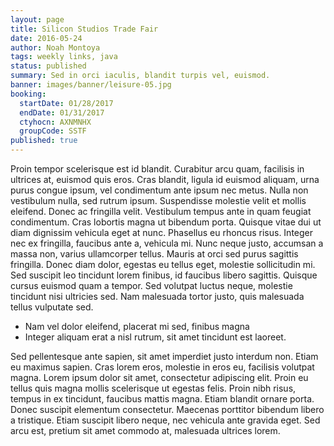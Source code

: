 ```yaml
---
layout: page
title: Silicon Studios Trade Fair
date: 2016-05-24
author: Noah Montoya
tags: weekly links, java
status: published
summary: Sed in orci iaculis, blandit turpis vel, euismod.
banner: images/banner/leisure-05.jpg
booking:
  startDate: 01/28/2017
  endDate: 01/31/2017
  ctyhocn: AXNMNHX
  groupCode: SSTF
published: true
---
```

Proin tempor scelerisque est id blandit. Curabitur arcu quam, facilisis in ultrices at, euismod quis eros. Cras blandit, ligula id euismod aliquam, urna purus congue ipsum, vel condimentum ante ipsum nec metus. Nulla non vestibulum nulla, sed rutrum ipsum. Suspendisse molestie velit et mollis eleifend. Donec ac fringilla velit. Vestibulum tempus ante in quam feugiat condimentum. Cras lobortis magna ut bibendum porta.
Quisque vitae dui ut diam dignissim vehicula eget at nunc. Phasellus eu rhoncus risus. Integer nec ex fringilla, faucibus ante a, vehicula mi. Nunc neque justo, accumsan a massa non, varius ullamcorper tellus. Mauris at orci sed purus sagittis fringilla. Donec diam dolor, egestas eu tellus eget, molestie sollicitudin mi. Sed suscipit leo tincidunt lorem finibus, id faucibus libero sagittis. Quisque cursus euismod quam a tempor. Sed volutpat luctus neque, molestie tincidunt nisi ultricies sed. Nam malesuada tortor justo, quis malesuada tellus vulputate sed.

* Nam vel dolor eleifend, placerat mi sed, finibus magna
* Integer aliquam erat a nisl rutrum, sit amet tincidunt est laoreet.

Sed pellentesque ante sapien, sit amet imperdiet justo interdum non. Etiam eu maximus sapien. Cras lorem eros, molestie in eros eu, facilisis volutpat magna. Lorem ipsum dolor sit amet, consectetur adipiscing elit. Proin eu tellus quis magna mollis scelerisque ut egestas felis. Proin nibh risus, tempus in ex tincidunt, faucibus mattis magna. Etiam blandit ornare porta. Donec suscipit elementum consectetur. Maecenas porttitor bibendum libero a tristique. Etiam suscipit libero neque, nec vehicula ante gravida eget. Sed arcu est, pretium sit amet commodo at, malesuada ultrices lorem.
